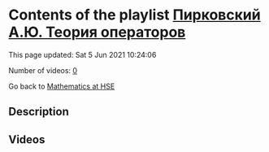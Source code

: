 # Contents of the playlist [Пирковский А.Ю. Теория операторов](https://www.youtube.com/playlist?list=PLq3E5oubNNoAsDWD7ZxG76Dc8O_7CZmgC)

This page updated: Sat 5 Jun 2021 10:24:06

Number of videos: [0](#videos)

Go back to [Mathematics at HSE](../README.md)

## Description



## Videos

